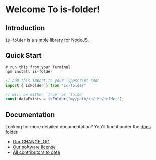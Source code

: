 # Welcome To is-folder!

## Introduction

`is-folder` is a simple library for NodeJS.

## Quick Start

```
# run this from your Terminal
npm install is-folder
```

```typescript
// add this import to your Typescript code
import { IsFolder } from "is-folder"

// will be either `true` or `false`
const dataExists = isFolder("my/path/to/the/folder");
```

## Documentation

Looking for more detailed documentation? You'll find it under the [docs](./docs) folder.

* [Our CHANGELOG](CHANGELOG.md)
* [Our software license](LICENSE.md)
* [All contributors to date](AUTHORS.md)
